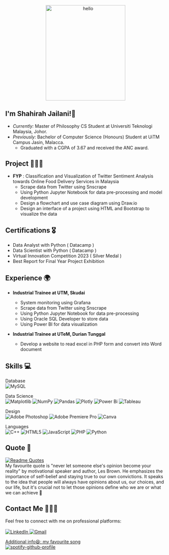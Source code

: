 <p align="center">
  <img src="https://github.com/drshahizan/BDM/blob/73f94d415717c041c31ad4e2599698c497cab7fb/portfolio/Shahirah00/image1.jpg"  alt="hello" width="250px" height="300px">
</p>

## I'm Shahirah Jailani!🐥
  - <i> Currently:</i> Master of Philosophy CS Student at Universiti Teknologi Malaysia, Johor.
  - <i> Previously:</i> Bachelor of Computer Science (Honours) Student at UiTM Campus Jasin, Malacca.
      - Graduated with a CGPA of 3.67 and received the ANC award.
        
## Project 👩🏽‍💻

  - **FYP** : Classification and Visualization of Twitter Sentiment Analysis towards Online Food Delivery Services in Malaysia
      - Scrape data from Twitter using Snscrape
      - Using Python Jupyter Notebook for data pre-processing and model development
      - Design a flowchart and use case diagram using Draw.io
      - Design an interface of a project using HTML and Bootstrap to visualize the data
    
## Certifications 🎖️
- Data Analyst with Python ( Datacamp )
- Data Scientist with Python ( Datacamp )
- Virtual Innovation Competition 2023 ( Silver Medal )
- Best Report for Final Year Project Exhibition

## Experience 🌍
-  **Industrial Trainee at UTM, Skudai**
   - System monitoring using Grafana
   - Scrape data from Twitter using Snscrape
   - Using Python Jupyter Notebook for data pre-processing
   - Using Oracle SQL Developer to store data
   - Using Power BI for data visualization
     
-   **Industrial Trainee at UTeM, Durian Tunggal**
    - Develop a website to read excel in PHP form and convert into Word document
      
## Skills 💻
Database<br>
![MySQL](https://img.shields.io/badge/mysql-%2300f.svg?style=for-the-badge&logo=mysql&logoColor=white)

Data Science <br>
![Matplotlib](https://img.shields.io/badge/Matplotlib-%23ffffff.svg?style=for-the-badge&logo=Matplotlib&logoColor=black)
![NumPy](https://img.shields.io/badge/numpy-%23013243.svg?style=for-the-badge&logo=numpy&logoColor=white)
![Pandas](https://img.shields.io/badge/pandas-%23150458.svg?style=for-the-badge&logo=pandas&logoColor=white)
![Plotly](https://img.shields.io/badge/Plotly-%233F4F75.svg?style=for-the-badge&logo=plotly&logoColor=white)
![Power Bi](https://img.shields.io/badge/power_bi-F2C811?style=for-the-badge&logo=powerbi&logoColor=black)
![Tableau](https://img.shields.io/badge/Tableau-E97627?style=for-the-badge&logo=Tableau&logoColor=white)

Design<br>
![Adobe Photoshop](https://img.shields.io/badge/adobe%20photoshop-%2331A8FF.svg?style=for-the-badge&logo=adobe%20photoshop&logoColor=white)
![Adobe Premiere Pro](https://img.shields.io/badge/Adobe%20Premiere%20Pro-9999FF.svg?style=for-the-badge&logo=Adobe%20Premiere%20Pro&logoColor=white)
![Canva](https://img.shields.io/badge/Canva-%2300C4CC.svg?style=for-the-badge&logo=Canva&logoColor=white)

Languages<br>
![C++](https://img.shields.io/badge/c++-%2300599C.svg?style=for-the-badge&logo=c%2B%2B&logoColor=white)
![HTML5](https://img.shields.io/badge/html5-%23E34F26.svg?style=for-the-badge&logo=html5&logoColor=white)
![JavaScript](https://img.shields.io/badge/javascript-%23323330.svg?style=for-the-badge&logo=javascript&logoColor=%23F7DF1E)
![PHP](https://img.shields.io/badge/php-%23777BB4.svg?style=for-the-badge&logo=php&logoColor=white)
![Python](https://img.shields.io/badge/python-3670A0?style=for-the-badge&logo=python&logoColor=ffdd54)

## Quote 📝 
[![Readme Quotes](https://quotes-github-readme.vercel.app/api?type=horizontal&theme=catppuccin_mocha&quote=never&nbsp;let&nbsp;someone&nbsp;else's&nbsp;opinion&nbsp;become&nbsp;your&nbsp;reality&author=LesBrown)](https://github.com/piyushsuthar/github-readme-quotes)
<br>My favourite quote is "never let someone else's opinion become your reality" by motivational speaker and author, Les Brown. He emphasizes the importance of self-belief and staying true to our own convictions. It speaks to the idea that people will always have opinions about us, our choices, and our life, but it's crucial not to let those opinions define who we are or what we can achieve 💪 

## Contact Me 🙋🏽‍♀️
Feel free to connect with me on professional platforms:<br><br>
 <a href="https://www.linkedin.com/in/nur-shahirah-binti-jailani-109548249/"> ![LinkedIn](https://img.shields.io/badge/linkedin-%230077B5.svg?style=for-the-badge&logo=linkedin&logoColor=white) 
<a href="nshahirah657@gmail.com"> ![Gmail](https://img.shields.io/badge/Gmail-D14836?style=for-the-badge&logo=gmail&logoColor=white)<br>

Additional info😆: my favourite song <br>
[![spotify-github-profile](https://spotify-github-profile.vercel.app/api/view?uid=31jfygtl4jxbk46szegux5yokmai&cover_image=true&theme=novatorem&show_offline=true&background_color=181617&interchange=true&bar_color=53b14f&bar_color_cover=false)](https://github.com/kittinan/spotify-github-profile)
<!--
**Shahirah00/Shahirah00** is a ✨ _special_ ✨ repository because its `README.md` (this file) appears on your GitHub profile.


